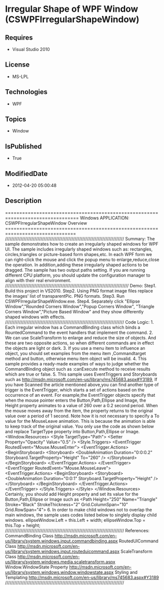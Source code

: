 # Irregular Shape of WPF Window (CSWPFIrregularShapeWindow)
## Requires
* Visual Studio 2010
## License
* MS-LPL
## Technologies
* WPF
## Topics
* Window
## IsPublished
* True
## ModifiedDate
* 2012-04-20 05:00:48
## Description
================================================================================ Windows APPLICATION: CSWPFIrregularShapeWindow Overview =============================================================================== /////////////////////////////////////////////////////////////////////////////
 Summary: The sample demonstrates how to create an irregularly shaped windows for WPF UI. The sample includes irregularly shaped windows such as: rectangles, circles,triangles or picture-based form shapes,etc. In each WPF form we can right-click the mouse and
 click the popup menu to enlarge,reduce,close the operation. In addition,adding these irregularly shaped actions to be dragged. The sample has two output paths setting. If you are running different CPU platform, you should update the configuration manager to
 align with their real environment. //////////////////////////////////////////////////////////////////////////////// Demo: Step1. Build this project in VS2010. Step2. Using PNG format image files replace the images' list of transparentPic. PNG formats. Step3.
 Run CSWPFIrregularShapeWindow.exe. Step4. Separately click &quot;Ellipse Window&quot;,&quot;Rounded Corners Window&quot;,&quot;Popup Corners Window&quot;, &quot;Triangle Corners Window&quot;,&quot;Picture Based Window&quot; and they show differently shaped windows with effects. /////////////////////////////////////////////////////////////////////////////
 Code Logic: 1. Each irregular window has a CommandBinding class which binds a RountedCommand to the event handlers that implement the command. 2. We can use ScaleTransform to enlarge and reduce the size of objects. And these are two opposite actions, so when
 different commands are in effect the objects are light or dark. 3. If you use a menu item to influence an object, you should set examples from the menu item ,Commandtarget method and button, otherwise menu item object will be invalid. 4. This sample provides
 a ready-made examples of ways to judge whether the CommandBinding object such as :canExecute method to receive results which are true or false. 5. This sample uses EventTriggers and Storyboards such as http://msdn.microsoft.com/en-us/library/ms745683.aspx#Y3189,
 If you have Scanned the article mentioned above,you can find another type of trigger is the EventTrigger, which starts a set of actions based on the occurrence of an event. For example,the EventTrigger objects specify that when the mouse pointer enters the
 Button,Path,Ellipse and Image, the Height property animates to a value of 260 over a 0.2 second period. When the mouse moves away from the item, the property returns to the original value over a period of 1 second. Note how it is not necessary to specify a
 To value for the MouseLeave animation. This is because the animation is able to keep track of the original value. You only use the code as shown below and replace TargetType property into Button,Path,Ellipse or Image. &lt;Window.Resources&gt; &lt;Style TargetType=&quot;Path&quot;&gt;
 &lt;Setter Property=&quot;Opacity&quot; Value=&quot;0.5&quot; /&gt; &lt;Style.Triggers&gt; &lt;EventTrigger RoutedEvent=&quot;Mouse.MouseEnter&quot;&gt; &lt;EventTrigger.Actions&gt; &lt;BeginStoryboard&gt; &lt;Storyboard&gt; &lt;DoubleAnimation Duration=&quot;0:0:0.2&quot; Storyboard.TargetProperty=&quot;Height&quot; To=&quot;260&quot; /&gt; &lt;/Storyboard&gt;
 &lt;/BeginStoryboard&gt; &lt;/EventTrigger.Actions&gt; &lt;/EventTrigger&gt; &lt;EventTrigger RoutedEvent=&quot;Mouse.MouseLeave&quot;&gt; &lt;EventTrigger.Actions&gt; &lt;BeginStoryboard&gt; &lt;Storyboard&gt; &lt;DoubleAnimation Duration=&quot;0:0:1&quot; Storyboard.TargetProperty=&quot;Height&quot; /&gt; &lt;/Storyboard&gt; &lt;/BeginStoryboard&gt;
 &lt;/EventTrigger.Actions&gt; &lt;/EventTrigger&gt; &lt;/Style.Triggers&gt; &lt;/Style&gt; &lt;/Window.Resources&gt; Certainly, you should add Height property and set its value for the Button,Path,Ellipse or Image such as &lt;Path Height=&quot;250&quot; Name=&quot;Triangle&quot; Stroke=&quot;Black&quot; StrokeThickness=&quot;2&quot;
 Grid.ColumnSpan=&quot;10&quot; Grid.RowSpan=&quot;4&quot;&gt; 6. In order to make child windows not to overlap the main windows, the sample uses codes listed below to singlely display child windows. ellipseWindow.Left = this.Left &#43; width; ellipseWindow.Top = this.Top &#43; height; /////////////////////////////////////////////////////////////////////////////
 References: CommandBinding Class http://msdn.microsoft.com/en-us/library/system.windows.input.commandbinding.aspx RoutedUICommand Class http://msdn.microsoft.com/en-us/library/system.windows.input.routeduicommand.aspx ScaleTransform Class http://msdn.microsoft.com/en-us/library/system.windows.media.scaletransform.aspx
 Window.WindowState Property http://msdn.microsoft.com/en-us/library/system.windows.window.windowstate.aspx Styling and Templating http://msdn.microsoft.com/en-us/library/ms745683.aspx#Y3189 /////////////////////////////////////////////////////////////////////////////
